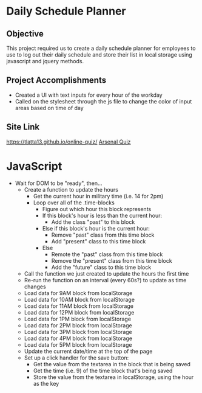 # Daily Schedule Planner

## Objective
This project required us to create a daily schedule planner for employees to use to log out their daily schedule and store their list in local storage using javascript and jquery methods. 

## Project Accomplishments
* Created a UI with text inputs for every hour of the workday
* Called on the stylesheet through the js file to change the color of input areas based on time of day


## Site Link
https://tlatta13.github.io/online-quiz/
[Arsenal Quiz](https://tlatta13.github.io/online-quiz/)




# JavaScript
- Wait for DOM to be "ready", then...
  - Create a function to update the hours
    - Get the current hour in military time (i.e. 14 for 2pm)
    - Loop over all of the .time-blocks
      - Figure out which hour this block represents
      - If this block's hour is less than the current hour:
        - Add the class "past" to this block
      - Else if this block's hour is the current hour:
        - Remove "past" class from this time block
        - Add "present" class to this time block
      - Else
        - Remote the "past" class from this time block
        - Remove the "present" class from this time block
        - Add the "future" class to this time block
  - Call the function we just created to update the hours the first time
  - Re-run the function on an interval (every 60s?) to update as time changes
  - Load data for 9AM block from localStorage
  - Load data for 10AM block from localStorage
  - Load data for 11AM block from localStorage
  - Load data for 12PM block from localStorage
  - Load data for 1PM block from localStorage
  - Load data for 2PM block from localStorage
  - Load data for 3PM block from localStorage
  - Load data for 4PM block from localStorage
  - Load data for 5PM block from localStorage
  - Update the current date/time at the top of the page
  - Set up a click handler for the save button:
    - Get the value from the textarea in the block that is being saved
    - Get the time (i.e. 9) of the time block that's being saved
    - Store the value from the textarea in localStorage, using the hour as the key



